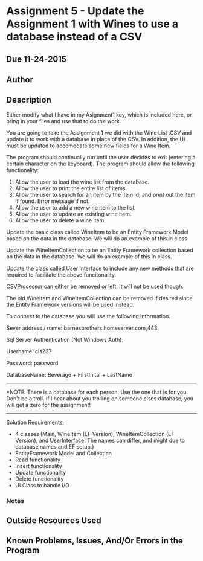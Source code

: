 # Assignment 5 - Update the Assignment 1 with Wines to use a database instead of a CSV

## Due 11-24-2015

## Author

## Description

Either modify what I have in my Asignment1 key, which is included here, or bring in your files and use that to do the work.

You are going to take the Assignment 1 we did with the Wine List .CSV and update it to work with a database in place of the CSV. In addition, the UI must be updated to accomodate some new fields for a Wine Item.

The program should continually run until the user decides to exit (entering a certain character on the keyboard). The program should allow the following functionality:

1. Allow the user to load the wine list from the database.
2. Allow the user to print the entire list of items.
3. Allow the user to search for an item by the item id, and print out the item if found. Error message if not.
4. Allow the user to add a new wine item to the list.
5. Allow the user to update an existing wine item.
6. Allow the user to delete a wine item.

Update the basic class called WineItem to be an Entity Framework Model based on the data in the database. We will do an example of this in class.

Update the WineItemCollection to be an Entity Framework collection based on the data in the database. We will do an example of this in class.

Update the class called User Interface to include any new methods that are required to facilitate the above funcitonality.

CSVProcessor can either be removed or left. It will not be used though.

The old WineItem and WineItemCollection can be removed if desired since the Entity Framework versions will be used instead.

To connect to the database you will use the following information.

Sever address / name: barnesbrothers.homeserver.com,443

Sql Server Authentication (Not Windows Auth):

Username: cis237

Password: password

DatabaseName: Beverage + FirstInital + LastName

********************************************************************************************
*NOTE: There is a database for each person. Use the one that is for you. Don't be a troll. If I hear about you trolling on someone elses database, you will get a zero for the assignment!
********************************************************************************************

Solution Requirements:

* 4 classes (Main, WineItem (EF Version), WineItemCollection (EF Version), and UserInterface. The names can differ, and might due to database names and EF setup.)
* EntityFramework Model and Collection
* Read functionality
* Insert functionality
* Update functionality
* Delete functionality
* UI Class to handle I/O

### Notes


## Outside Resources Used

## Known Problems, Issues, And/Or Errors in the Program


